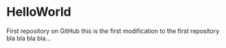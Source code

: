 # HelloWorld
First repository on GitHub
this is the first modification to the first repository
bla bla bla bla...
